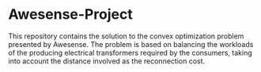 # Awesense-Project
This repository contains the solution to the convex optimization problem presented by Awesense. The problem is based on balancing the workloads of the producing electrical transformers required by the consumers, taking into account the distance involved as the reconnection cost.
